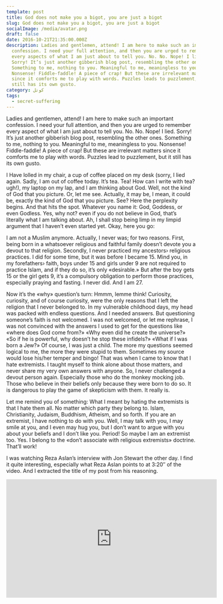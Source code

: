 ```yaml
---
template: post
title: God does not make you a bigot, you are just a bigot
slug: God does not make you a bigot, you are just a bigot
socialImage: /media/avatar.png
draft: false
date: 2016-10-21T21:35:00.000Z
description: Ladies and gentlemen, attend! I am here to make such an important
  confession. I need your full attention, and then you are urged to remember
  every aspects of what I am just about to tell you. No. No. Nope! I lied.
  Sorry! It’s just another gibberish blog post, resembling the other ones.
  Something to me, nothing to you. Meaningful to me, meaningless to you.
  Nonsense! Fiddle-faddle! A piece of crap! But these are irrelevant matters,
  since it comforts me to play with words. Puzzles leads to puzzlement, but it
  still has its own gusto.
category: کوتل
tags:
  - secret-suffering
---
```

Ladies and gentlemen, attend! I am here to make such an important confession. I need your full attention, and then you are urged to remember every aspect of what I am just about to tell you. No. No. Nope! I lied. Sorry! It’s just another gibberish blog post, resembling the other ones. Something to me, nothing to you. Meaningful to me, meaningless to you. Nonsense! Fiddle-faddle! A piece of crap! But these are irrelevant matters since it comforts me to play with words. Puzzles lead to puzzlement, but it still has its own gusto.

I Have lolled in my chair, a cup of coffee placed on my desk (sorry, I lied again. Sadly, I am out of coffee today. It’s tea. Tea! How can I write with tea? ugh!), my laptop on my lap, and I am thinking about God. Well, not the kind of God that you picture. Or, let me see. Actually, it may be, I mean, it could be, exactly the kind of God that you picture. See? Here the perplexity begins. And that hits the spot. Whatever you name it: God, Goddess, or even Godless. Yes, why not? even if you do not believe in God, that’s literally what I am talking about. Ah, I shall stop being limp in my limpid argument that I haven’t even started yet. Okay, here you go:

I am not a Muslim anymore. Actually, I never was; for two reasons. First, being born in a whatsoever religious and faithful family doesn’t devote you a devout to that religion. Secondly, I never practiced my ancestors› religious practices. I did for some time, but it was before I became 15. Mind you, in my forefathers› faith, boys under 15 and girls under 9 are not required to practice Islam, and if they do so, it’s only «desirable.» But after the boy gets 15 or the girl gets 9, it’s a compulsory obligation to perform those practices, especially praying and fasting. I never did. And I am 27.

Now it’s the «why» question’s turn: Hmmm, lemme think! Curiosity, curiosity, and of course curiosity, were the only reasons that I left the religion that I never belonged to. In my vulnerable childhood days, my head was packed with endless questions. And I needed answers. But questioning someone’s faith is not welcomed. I was not welcomed, or let me rephrase, I was not convinced with the answers I used to get for the questions like «where does God come from?» «Why even did he create the universe?» «So if he is powerful, why doesn’t he stop these infidels?» «What if I was born a Jew?» Of course, I was just a child. The more my questions seemed logical to me, the more they were stupid to them. Sometimes my source would lose his/her temper and bingo! That was when I came to know that I hate extremists. I taught myself to think alone about those matters, and never share my very own answers with anyone. So, I never challenged a devout person again. Especially those who do the monkey mocking job. Those who believe in their beliefs only because they were born to do so. It is dangerous to play the game of skepticism with them. It really is.

Let me remind you of something: What I meant by hating the extremists is that I hate them all. No matter which party they belong to. Islam, Christianity, Judaism, Buddhism, Atheism, and so forth. If you are an extremist, I have nothing to do with you. Well, I may talk with you, I may smile at you, and I even may hug you, but I don’t want to argue with you about your beliefs and I don’t like you. Period! So maybe I am an extremist too. Yes. I belong to the «don’t associate with religious extremists» doctrine. That’ll work!

I was watching Reza Aslan’s interview with Jon Stewart the other day. I find it quite interesting, especially what Reza Aslan points to at 3:20″ of the video. And I extracted the title of my post from his reasoning.



<iframe width="560" height="315" src="https://www.youtube-nocookie.com/embed/ipfgfTtqq2c" frameborder="0" allow="accelerometer; autoplay; clipboard-write; encrypted-media; gyroscope; picture-in-picture" allowfullscreen></iframe>